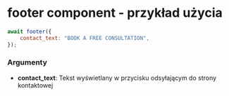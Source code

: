 # footer component - przykład użycia

```javascript
await footer({
	contact_text: "BOOK A FREE CONSULTATION",
});
```

### Argumenty

-   **contact_text**: Tekst wyświetlany w przycisku odsyłającym do strony kontaktowej

